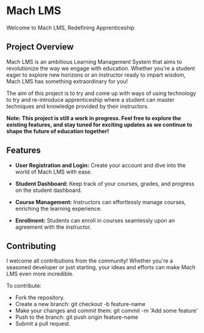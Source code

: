 # Mach LMS
Welcome to Mach LMS, Redefining Apprenticeship



## Project Overview
Mach LMS is an ambitious Learning Management System that aims to revolutionize the way we engage with education. Whether you're a student eager to explore new horizons or an instructor ready to impart wisdom, Mach LMS has something extraordinary for you!

The aim of this project is to try and come up with ways of using technology to try and re-introduce apprenticeship where a student can master techniques and knowledge provided by their instructors.


**Note: This project is still a work in progress. Feel free to explore the existing features, and stay tuned for exciting updates as we continue to shape the future of education together!**

## Features

- **User Registration and Login:** Create your account and dive into the world of Mach LMS with ease.

- **Student Dashboard:** Keep track of your courses, grades, and progress on the student dashboard.

- **Course Management:** Instructors can effortlessly manage courses, enriching the learning experience.

- **Enrollment:** Students can enroll in courses seamlessly upon an agreement with the instructor.


## Contributing
I welcome all contributions from the community! Whether you're a seasoned developer or just starting, your ideas and efforts can make Mach LMS even more incredible.

To contribute:

- Fork the repository.
- Create a new branch: git checkout -b feature-name
- Make your changes and commit them: git commit -m 'Add some feature'
- Push to the branch: git push origin feature-name
- Submit a pull request.